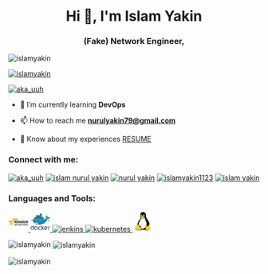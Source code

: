 <h1 align="center">Hi 👋, I'm Islam Yakin</h1>
<h3 align="center">(Fake) Network Engineer,</h3>

<p align="left"> <img src="https://komarev.com/ghpvc/?username=islamyakin&label=Profile%20views&color=0e75b6&style=flat" alt="islamyakin" /> </p>

<p align="left"> <a href="https://github.com/ryo-ma/github-profile-trophy"><img src="https://github-profile-trophy.vercel.app/?username=islamyakin" alt="islamyakin" /></a> </p>

<p align="left"> <a href="https://twitter.com/aka_uuh" target="blank"><img src="https://img.shields.io/twitter/follow/aka_uuh?logo=twitter&style=for-the-badge" alt="aka_uuh" /></a> </p>

- 🌱 I’m currently learning **DevOps**

- 📫 How to reach me **nurulyakin79@gmail.com**

- 📄 Know about my experiences [RESUME](https://drive.google.com/file/d/1oMePKlSTpWMQcQzQt0Q6HkxYRyIgI211/view?usp=drivesdk)

<h3 align="left">Connect with me:</h3>
<p align="left">
<a href="https://twitter.com/aka_uuh" target="blank"><img align="center" src="https://raw.githubusercontent.com/rahuldkjain/github-profile-readme-generator/master/src/images/icons/Social/twitter.svg" alt="aka_uuh" height="30" width="40" /></a>
<a href="https://linkedin.com/in/islamnurulyakin" target="blank"><img align="center" src="https://raw.githubusercontent.com/rahuldkjain/github-profile-readme-generator/master/src/images/icons/Social/linked-in-alt.svg" alt="islam nurul yakin" height="30" width="40" /></a>
<a href="https://fb.com/magsply" target="blank"><img align="center" src="https://raw.githubusercontent.com/rahuldkjain/github-profile-readme-generator/master/src/images/icons/Social/facebook.svg" alt="nurul yakin" height="30" width="40" /></a>
<a href="https://instagram.com/islamyakin1123" target="blank"><img align="center" src="https://raw.githubusercontent.com/rahuldkjain/github-profile-readme-generator/master/src/images/icons/Social/instagram.svg" alt="islamyakin1123" height="30" width="40" /></a>
<a href="https://www.youtube.com/channel/UCMKfrCDP7gcpJZQlxmXm00A" target="blank"><img align="center" src="https://raw.githubusercontent.com/rahuldkjain/github-profile-readme-generator/master/src/images/icons/Social/youtube.svg" alt="islam yakin" height="30" width="40" /></a>
</p>

<h3 align="left">Languages and Tools:</h3>
<p align="left"> <a href="https://aws.amazon.com" target="_blank" rel="noreferrer"> <img src="https://raw.githubusercontent.com/devicons/devicon/master/icons/amazonwebservices/amazonwebservices-original-wordmark.svg" alt="aws" width="40" height="40"/> </a> <a href="https://www.docker.com/" target="_blank" rel="noreferrer"> <img src="https://raw.githubusercontent.com/devicons/devicon/master/icons/docker/docker-original-wordmark.svg" alt="docker" width="40" height="40"/> </a> <a href="https://www.jenkins.io" target="_blank" rel="noreferrer"> <img src="https://www.vectorlogo.zone/logos/jenkins/jenkins-icon.svg" alt="jenkins" width="40" height="40"/> </a> <a href="https://kubernetes.io" target="_blank" rel="noreferrer"> <img src="https://www.vectorlogo.zone/logos/kubernetes/kubernetes-icon.svg" alt="kubernetes" width="40" height="40"/> </a> <a href="https://www.linux.org/" target="_blank" rel="noreferrer"> <img src="https://raw.githubusercontent.com/devicons/devicon/master/icons/linux/linux-original.svg" alt="linux" width="40" height="40"/> </a> </p>

<p><img align="left" src="https://github-readme-stats.vercel.app/api/top-langs?username=islamyakin&show_icons=true&locale=en&layout=compact" alt="islamyakin" /></p>

<p>&nbsp;<img align="center" src="https://github-readme-stats.vercel.app/api?username=islamyakin&show_icons=true&locale=en" alt="islamyakin" /></p>

<p><img align="center" src="https://github-readme-streak-stats.herokuapp.com/?user=islamyakin&" alt="islamyakin" /></p>